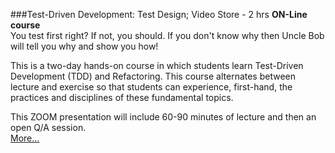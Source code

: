 ###Test-Driven Development: Test Design; Video Store - 2 hrs
**ON-Line course**<br>
You test first right? If not, you should. If you don't 
know why then Uncle Bob will tell you why and show you 
how!

This is a two-day hands-on course in which students 
learn Test-Driven Development (TDD) and Refactoring. 
This course alternates between lecture and exercise so 
that students can experience, first-hand, the practices 
and disciplines of these fundamental topics.

This ZOOM presentation
will include 60-90 minutes of lecture and then an 
open Q/A session.  
[More...](https://www.eventbrite.com/e/tdd-test-driven-development-with-uncle-bob-5-weeks-registration-114444338096)